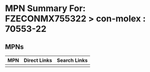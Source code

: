 



# MPN Summary For: FZECONMX755322 > con-molex : 70553-22

## MPNs
  

|MPN|Direct Links|Search Links|
| :--- | :--- | :--- |
||||
